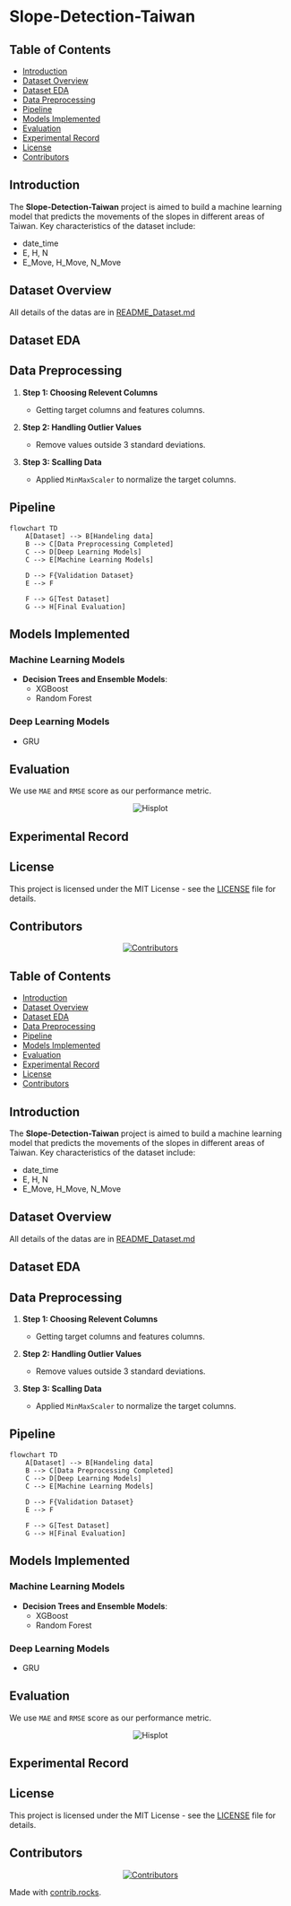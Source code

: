 # Slope-Detection-Taiwan

## Table of Contents
- [Introduction](#introduction)
- [Dataset Overview](#dataset-overview)
- [Dataset EDA](#dataset-eda)
- [Data Preprocessing](#data-preprocessing)
- [Pipeline](#pipeline)
- [Models Implemented](#models-implemented)
- [Evaluation](#evaluation)
- [Experimental Record](#experimental-record)
- [License](#license)
- [Contributors](#contributors)

## Introduction
The **Slope-Detection-Taiwan** project is aimed to build a machine learning model that predicts the movements of the slopes in different areas of Taiwan. 
Key characteristics of the dataset include:
- date_time
- E, H, N
- E_Move, H_Move, N_Move

## Dataset Overview
All details of the datas are in [README_Dataset.md](Data\README_Dataset.md)

## Dataset EDA

## Data Preprocessing  
1. **Step 1: Choosing Relevent Columns** 
    - Getting target columns and features columns.

2. **Step 2: Handling Outlier Values**
    - Remove values outside 3 standard deviations.

3. **Step 3: Scalling Data**
    - Applied `MinMaxScaler` to normalize the target columns.

## Pipeline

```mermaid
flowchart TD
    A[Dataset] --> B[Handeling data]
    B --> C[Data Preprocessing Completed]
    C --> D[Deep Learning Models]
    C --> E[Machine Learning Models]

    D --> F{Validation Dataset}
    E --> F
    
    F --> G[Test Dataset]
    G --> H[Final Evaluation]
```
## Models Implemented  

### Machine Learning Models

- **Decision Trees and Ensemble Models**:  
  - XGBoost  
  - Random Forest  

### Deep Learning Models
  - GRU

## Evaluation
We use `MAE` and `RMSE` score as our performance metric.
<div align="center">
  <img src="https://towardsdatascience.com/wp-content/uploads/2021/05/15OQunI-NR-S0gAZFIit1Rw.png" alt="Hisplot"/>
</div>

## Experimental Record
<!-- <div align="center">
  <img src="https://github.com/andrew76214/Kaggle-NLP_with_Disaster_Tweets/blob/main/img/ML1_evaluation.png" alt="Hisplot"/>
</div> -->

## License
This project is licensed under the MIT License - see the [LICENSE](LICENSE) file for details.

## Contributors

<div align="center">
  <a href="https://github.com/andrew76214/Slope-Detection-Taiwan/graphs/contributors">
    <img src="https://contrib.rocks/image?repo=andrew76214/Slope-Detection-Taiwan" alt="Contributors"/>
  </a>
</div>

## Table of Contents
- [Introduction](#introduction)
- [Dataset Overview](#dataset-overview)
- [Dataset EDA](#dataset-eda)
- [Data Preprocessing](#data-preprocessing)
- [Pipeline](#pipeline)
- [Models Implemented](#models-implemented)
- [Evaluation](#evaluation)
- [Experimental Record](#experimental-record)
- [License](#license)
- [Contributors](#contributors)

## Introduction
The **Slope-Detection-Taiwan** project is aimed to build a machine learning model that predicts the movements of the slopes in different areas of Taiwan. 
Key characteristics of the dataset include:
- date_time
- E, H, N
- E_Move, H_Move, N_Move

## Dataset Overview
All details of the datas are in [README_Dataset.md](Data\README_Dataset.md)

## Dataset EDA

## Data Preprocessing  
1. **Step 1: Choosing Relevent Columns** 
    - Getting target columns and features columns.

2. **Step 2: Handling Outlier Values**
    - Remove values outside 3 standard deviations.

3. **Step 3: Scalling Data**
    - Applied `MinMaxScaler` to normalize the target columns.

## Pipeline

```mermaid
flowchart TD
    A[Dataset] --> B[Handeling data]
    B --> C[Data Preprocessing Completed]
    C --> D[Deep Learning Models]
    C --> E[Machine Learning Models]

    D --> F{Validation Dataset}
    E --> F
    
    F --> G[Test Dataset]
    G --> H[Final Evaluation]
```
## Models Implemented  

### Machine Learning Models

- **Decision Trees and Ensemble Models**:  
  - XGBoost  
  - Random Forest  

### Deep Learning Models
  - GRU

## Evaluation
We use `MAE` and `RMSE` score as our performance metric.
<div align="center">
  <img src="https://towardsdatascience.com/wp-content/uploads/2021/05/15OQunI-NR-S0gAZFIit1Rw.png" alt="Hisplot"/>
</div>

## Experimental Record
<!-- <div align="center">
  <img src="https://github.com/andrew76214/Kaggle-NLP_with_Disaster_Tweets/blob/main/img/ML1_evaluation.png" alt="Hisplot"/>
</div> -->

## License
This project is licensed under the MIT License - see the [LICENSE](LICENSE) file for details.

## Contributors

<div align="center">
  <a href="https://github.com/andrew76214/Slope-Detection-Taiwan/graphs/contributors">
    <img src="https://contrib.rocks/image?repo=andrew76214/Slope-Detection-Taiwan" alt="Contributors"/>
  </a>
</div>


Made with [contrib.rocks](https://contrib.rocks).